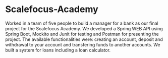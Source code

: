 # Scalefocus-Academy
Worked in a team of five people to build a manager for a bank as our final project for the Scalefocus Academy.
We developed a Spring WEB API using Spring Boot, Mockito and Junit for testing and Postman for presenting the project.
The available functionalities were: creating an account, deposit and withdrawal to your account and transfering funds to another accounts. 
We built a system for loans including a loan calculator.

